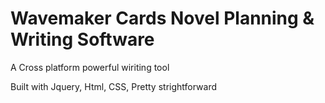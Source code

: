 # Wavemaker Cards Novel Planning & Writing Software

A Cross platform powerful wiriting tool

Built with Jquery, Html, CSS, Pretty strightforward